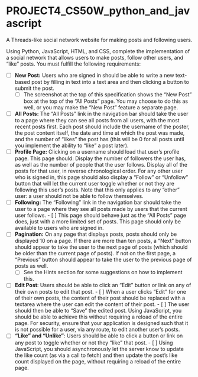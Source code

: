 # PROJECT4_CS50W_python_and_javascript
A Threads-like social network website for making posts and following users.

Using Python, JavaScript, HTML, and CSS, complete the implementation of a social network that allows users to make posts, follow other users, and “like” posts. You must fulfill the following requirements:

  - [ ] **New Post:** Users who are signed in should be able to write a new text-based post by filling in text into a text area and then clicking a button to submit the post.
       - [ ] The screenshot at the top of this specification shows the “New Post” box at the top of the “All Posts” page. You may choose to do this as well, or you may make the “New Post” feature a separate page.
  - [ ] **All Posts:** The “All Posts” link in the navigation bar should take the user to a page where they can see all posts from all users, with the most recent posts first.
        Each post should include the username of the poster, the post content itself, the date and time at which the post was made, and the number of “likes” the post has (this will be 0 for all posts until you implement the ability to “like” a post later).
  - [ ] **Profile Page:** Clicking on a username should load that user’s profile page. This page should:
        Display the number of followers the user has, as well as the number of people that the user follows.
        Display all of the posts for that user, in reverse chronological order.
        For any other user who is signed in, this page should also display a “Follow” or “Unfollow” button that will let the current user toggle whether or not they are following this user’s posts. Note that this only applies to any “other” user: a user should not be able to follow themselves.
  - [ ] **Following:** The “Following” link in the navigation bar should take the user to a page where they see all posts made by users that the current user follows.
        - [ ] This page should behave just as the “All Posts” page does, just with a more limited set of posts.
        This page should only be available to users who are signed in.
  - [ ] **Pagination:** On any page that displays posts, posts should only be displayed 10 on a page. If there are more than ten posts, a “Next” button should appear to take the user to the next page of posts (which should be older than the current page of posts). If not on the first page, a “Previous” button should appear to take the user to the previous page of posts as well.
       - [ ] See the Hints section for some suggestions on how to implement this.
  - [ ] **Edit Post**: Users should be able to click an “Edit” button or link on any of their own posts to edit that post.
        - [ ] When a user clicks “Edit” for one of their own posts, the content of their post should be replaced with a textarea where the user can edit the content of their post.
        - [ ] The user should then be able to “Save” the edited post. Using JavaScript, you should be able to achieve this without requiring a reload of the entire page.
        For security, ensure that your application is designed such that it is not possible for a user, via any route, to edit another user’s posts.
  - [ ] **“Like” and “Unlike”**: Users should be able to click a button or link on any post to toggle whether or not they “like” that post.
        - [ ] Using JavaScript, you should asynchronously let the server know to update the like count (as via a call to fetch) and then update the post’s like count displayed on the page, without requiring a reload of the entire page.